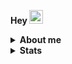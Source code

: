  <b>Hey<b/> <img src="https://raw.githubusercontent.com/MartinHeinz/MartinHeinz/master/wave.gif" width="22px">

<details>
  <summary>About me</summary>
  <br>
  <p>I'm Romulo, passionate about technology since forever and currently a student in the area.</p>
  
- :telescope: I am currently working on personal projects to improve my skills
- :man_student:   Information Systems Student at [FURG](https://www.furg.br/) - 2022/01
- :speech_balloon: Ask me anything [here](https://github.com/romulodm/romulodm/issues/new) or [email](mailto:romulotg12@gmail.com) me
</details>

<details>
  <summary>Stats</summary>
  <br>
  <div>
    <img height="200em" width="450em" src="https://github-readme-stats-sigma-five.vercel.app/api?username=romulodm&theme=dark&hide_border=false&include_all_commits=false&count_private=false"> 
    <img height="200em" width="366em" src="https://github-readme-stats-sigma-five.vercel.app/api/top-langs/?username=romulodm&theme=dark&hide_border=false&include_all_commits=false&count_private=false&layout=compact">
  </div>
</details>
